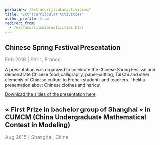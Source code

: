 ```yaml
---
permalink: /extracurrilcularactivities/
title: "Extracurrilcular Activities"
author_profile: true
redirect_from: 
  - /extracurrilcularactivities.html
---
```


## Chinese Spring Festival Presentation

<font color="gray" size = "3">Feb 2018 | Paris, France</font>

A presentation was organized to celebrate the Chinese Spring Festival and demonstrate Chinese food, calligraphy, paper-cutting, Tai Chi and other elements of Chinese culture to French students and teachers. I held a presentation about Chinese clothes and haricut.

[Download the slides of the presentation here](http://anboparistech.github.io/files/PresentationHistory.pptx)


## « First Prize in bachelor group of Shanghai » in CUMCM (China Undergraduate Mathematical Contest in Modeling)

<font color="gray" size = "3">Aug 2015 | Shanghai, China</font>
